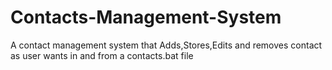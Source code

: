 # Contacts-Management-System
A contact management system that Adds,Stores,Edits and removes contact as user wants in and from a contacts.bat file
